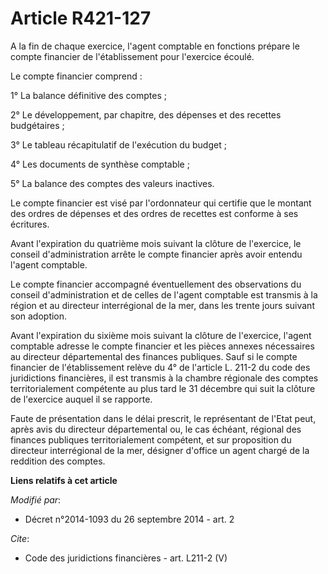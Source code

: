 # Article R421-127

A la fin de chaque exercice, l'agent comptable en fonctions prépare le compte financier de l'établissement pour l'exercice
écoulé. 

Le compte financier comprend : 

1° La balance définitive des comptes ; 

2° Le développement, par chapitre, des dépenses et des recettes budgétaires ; 

3° Le tableau récapitulatif de l'exécution du budget ; 

4° Les documents de synthèse comptable ; 

5° La balance des comptes des valeurs inactives. 

Le compte financier est visé par l'ordonnateur qui certifie que le montant des ordres de dépenses et des ordres de recettes
est conforme à ses écritures. 

Avant l'expiration du quatrième mois suivant la clôture de l'exercice, le conseil d'administration arrête le compte financier
après avoir entendu l'agent comptable. 

Le compte financier accompagné éventuellement des observations du conseil d'administration et de celles de l'agent comptable
est transmis à la région et au directeur interrégional de la mer, dans les trente jours suivant son adoption. 

Avant l'expiration du sixième mois suivant la clôture de l'exercice, l'agent comptable adresse le compte financier et les
pièces annexes nécessaires au directeur départemental des finances publiques. Sauf si le compte financier de l'établissement
relève du 4° de l'article L. 211-2 du code des juridictions financières, il est transmis à la chambre régionale des comptes
territorialement compétente au plus tard le 31 décembre qui suit la clôture de l'exercice auquel il se rapporte. 

Faute de présentation dans le délai prescrit, le représentant de l'Etat peut, après avis du directeur départemental ou, le
cas échéant, régional des finances publiques territorialement compétent, et sur proposition du directeur interrégional de la
mer, désigner d'office un agent chargé de la reddition des comptes.

**Liens relatifs à cet article**

_Modifié par_:

  - Décret n°2014-1093 du 26 septembre 2014 - art. 2

_Cite_:

  - Code des juridictions financières - art. L211-2 (V)
